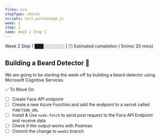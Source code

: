 ```yaml
---
files: n/a
stepType: checks
scripts: test.parseimage.js
week: 2
step: 1
name: Week 2 Step 1
---
```

Week 2 Step 1  ███░░░░░░░ |  🕐 Estimated completion ( 5mins/ 20 mins)
## Building a Beard Detector 🧔
We are going to be starting the week off by building a beard detector using Microsoft Cognitive Services.

✅ To Move On

- [ ]  Create Face API endpoint 
- [ ]  Create a new Azure Function and add the endpoint to a secret called `FUNCTION_URL`
- [ ]  Install & Use `node-fetch` to send post request to the Face API Endpoint and receive data
- [ ]  Check if the output works with Postman
- [ ]  Commit the change to `week2` branch
